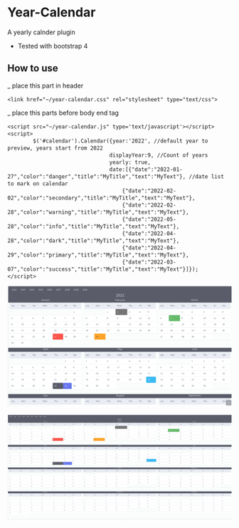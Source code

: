# Year-Calendar
A yearly calnder plugin
* Tested with bootstrap 4

## How to use
_ place this part in header
```
<link href="~/year-calendar.css" rel="stylesheet" type="text/css">
```

_ place this parts before body end tag
```
<script src="~/year-calendar.js" type='text/javascript'></script>   
<script>
        $('#calendar').Calendar({year:'2022', //default year to preview, years start from 2022
                                displayYear:9, //Count of years
                                yearly: true,
                                date:[{"date":"2022-01-27","color":"danger","title":"MyTitle","text":"MyText"}, //date list to mark on calendar
                                    {"date":"2022-02-02","color":"secondary","title":"MyTitle","text":"MyText"},
                                    {"date":"2022-02-28","color":"warning","title":"MyTitle","text":"MyText"},
                                    {"date":"2022-05-28","color":"info","title":"MyTitle","text":"MyText"},
                                    {"date":"2022-04-28","color":"dark","title":"MyTitle","text":"MyText"},
                                    {"date":"2022-04-29","color":"primary","title":"MyTitle","text":"MyText"},
                                    {"date":"2022-03-07","color":"success","title":"MyTitle","text":"MyText"}]});
</script> 
```

![This is an image](https://github.com/Alfred188/Year-Calendar/blob/main/preview.png)

![This is an image](https://github.com/Alfred188/Year-Calendar/blob/main/preview2.png)

